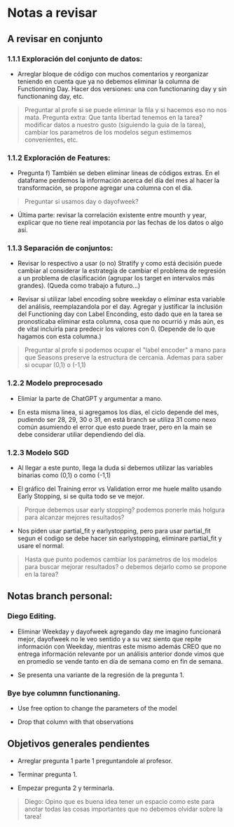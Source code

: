 # Notas a revisar

## A revisar en conjunto

### 1.1.1 Exploración del conjunto de datos:

- Arreglar bloque de código con muchos comentarios y reorganizar teniendo en cuenta que ya no debemos eliminar la columna de Functionning Day. Hacer dos versiones: una con functionaning day y sin functionaning day, etc.

> Preguntar al profe si se puede eliminar la fila y si hacemos eso no nos mata.
> Pregunta extra: Que tanta libertad tenemos en la tarea? modificar datos a nuestro gusto (siguiendo la guia de la tarea), cambiar los parametros de los modelos segun estimemos convenientes, etc.

### 1.1.2 Exploración de Features: 

- Pregunta f) También se deben eliminar lineas de códigos extras. En el dataframe perdemos la información acerca del día del mes al hacer la transformación, se propone agregar una columna con el día.

> Preguntar si usamos day o dayofweek?

- Última parte: revisar la correlación existente entre mounth y year, explicar que no tiene real impotancia por las fechas de los datos o algo así.

### 1.1.3 Separación de conjuntos:

- Revisar lo respectivo a usar (o no) Stratify y como está decisión puede cambiar al considerar la estrategía de cambiar el problema de regresión a un problema de clasificación (agrupar los target en intervalos más grandes). (Queda como trabajo a futuro...)

- Revisar si utilizar label encoding sobre weekday o eliminar esta variable del análisis, reemplazandola por el day. Agregar y justificar la inclusión del Functioning day con Label Enconding, esto dado que en la tarea se pronosticaba eliminar esta columna, cosa que no ocurrió y más aún, es de vital incluirla para predecir los valores con 0. (Depende de lo que hagamos con esta columna.)

> Preguntar al profe si podemos ocupar el "label encoder" a mano para que Seasons preserve la estructura de cercania. Ademas para saber si ocupar (0,1) o (-1,1)

### 1.2.2 Modelo preprocesado

- Elimiar la parte de ChatGPT y argumentar a mano.

- En esta misma linea, si agregamos los días, el ciclo depende del mes, pudiendo ser 28, 29, 30 o 31, en está branch se utiliza 31 como nexo común asumiendo el error que esto puede traer, pero en la main se debe considerar utiliar dependiendo del día.

### 1.2.3 Modelo SGD

- Al llegar a este punto, llega la duda si debemos utilizar las variables binarias como (0,1) o como (-1,1)

- El gráfico del Training error vs Validation error me huele malito usando Early Stopping, si se quita todo se ve mejor.

> Porque debemos usar early stopping? podemos ponerle más holgura para alcanzar mejores resultados?

- Nos piden usar partial_fit y earlystopping, pero para usar partial_fit segun el codigo se debe hacer sin earlystopping, eliminare partial_fit y usare el normal.

> Hasta que punto podemos cambiar los parámetros de los modelos para buscar mejorar resultados? o debemos dejarlo como se propone en la tarea?


## Notas branch personal:

### Diego Editing.

- Eliminar Weekday y dayofweek agregando day me imagino funcionará mejor, dayofweek no le veo sentido y a su vez siento que repite información con Weekday, mientras este mismo además CREO que no entrega información relevante por un análisis anterior donde vimos que en promedio se vende tanto en día de semana como en fin de semana.

- Se presenta una variante de la regresión de la pregunta 1.

### Bye bye columnn functionaning.

- Use free option to change the parameters of the model

- Drop that column with that observations


## Objetivos generales pendientes

- Arreglar pregunta 1 parte 1 preguntandole al profesor.

- Terminar pregunta 1.

- Empezar pregunta 2 y terminarla.

> Diego: Opino que es buena idea tener un espacio como este para anotar todas las cosas importantes que no debemos olvidar sobre la tarea!





